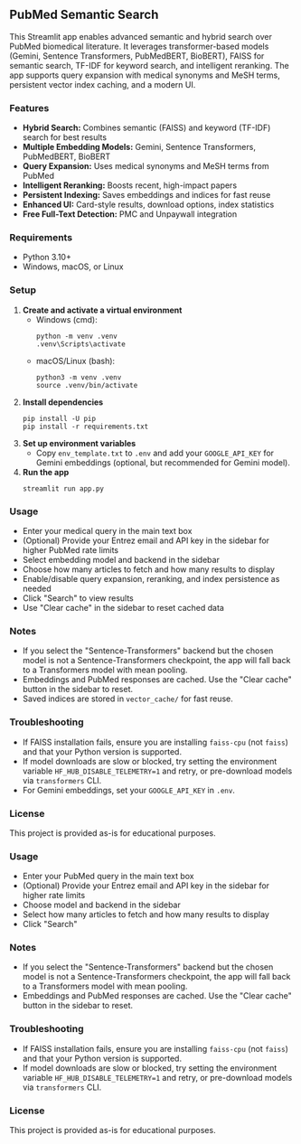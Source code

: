 ## PubMed Semantic Search

This Streamlit app enables advanced semantic and hybrid search over PubMed biomedical literature. It leverages transformer-based models (Gemini, Sentence Transformers, PubMedBERT, BioBERT), FAISS for semantic search, TF-IDF for keyword search, and intelligent reranking. The app supports query expansion with medical synonyms and MeSH terms, persistent vector index caching, and a modern UI.

### Features

- **Hybrid Search:** Combines semantic (FAISS) and keyword (TF-IDF) search for best results
- **Multiple Embedding Models:** Gemini, Sentence Transformers, PubMedBERT, BioBERT
- **Query Expansion:** Uses medical synonyms and MeSH terms from PubMed
- **Intelligent Reranking:** Boosts recent, high-impact papers
- **Persistent Indexing:** Saves embeddings and indices for fast reuse
- **Enhanced UI:** Card-style results, download options, index statistics
- **Free Full-Text Detection:** PMC and Unpaywall integration

### Requirements

- Python 3.10+
- Windows, macOS, or Linux

### Setup

1. **Create and activate a virtual environment**
   - Windows (cmd):
     ```
     python -m venv .venv
     .venv\Scripts\activate
     ```
   - macOS/Linux (bash):
     ```
     python3 -m venv .venv
     source .venv/bin/activate
     ```
2. **Install dependencies**
   ```
   pip install -U pip
   pip install -r requirements.txt
   ```
3. **Set up environment variables**
   - Copy `env_template.txt` to `.env` and add your `GOOGLE_API_KEY` for Gemini embeddings (optional, but recommended for Gemini model).
4. **Run the app**
   ```
   streamlit run app.py
   ```

### Usage

- Enter your medical query in the main text box
- (Optional) Provide your Entrez email and API key in the sidebar for higher PubMed rate limits
- Select embedding model and backend in the sidebar
- Choose how many articles to fetch and how many results to display
- Enable/disable query expansion, reranking, and index persistence as needed
- Click "Search" to view results
- Use "Clear cache" in the sidebar to reset cached data

### Notes

- If you select the "Sentence-Transformers" backend but the chosen model is not a Sentence-Transformers checkpoint, the app will fall back to a Transformers model with mean pooling.
- Embeddings and PubMed responses are cached. Use the "Clear cache" button in the sidebar to reset.
- Saved indices are stored in `vector_cache/` for fast reuse.

### Troubleshooting

- If FAISS installation fails, ensure you are installing `faiss-cpu` (not `faiss`) and that your Python version is supported.
- If model downloads are slow or blocked, try setting the environment variable `HF_HUB_DISABLE_TELEMETRY=1` and retry, or pre-download models via `transformers` CLI.
- For Gemini embeddings, set your `GOOGLE_API_KEY` in `.env`.

### License

This project is provided as-is for educational purposes.

### Usage

- Enter your PubMed query in the main text box
- (Optional) Provide your Entrez email and API key in the sidebar for higher rate limits
- Choose model and backend in the sidebar
- Select how many articles to fetch and how many results to display
- Click "Search"

### Notes

- If you select the "Sentence-Transformers" backend but the chosen model is not a Sentence-Transformers checkpoint, the app will fall back to a Transformers model with mean pooling.
- Embeddings and PubMed responses are cached. Use the "Clear cache" button in the sidebar to reset.

### Troubleshooting

- If FAISS installation fails, ensure you are installing `faiss-cpu` (not `faiss`) and that your Python version is supported.
- If model downloads are slow or blocked, try setting the environment variable `HF_HUB_DISABLE_TELEMETRY=1` and retry, or pre-download models via `transformers` CLI.

### License

This project is provided as-is for educational purposes.

